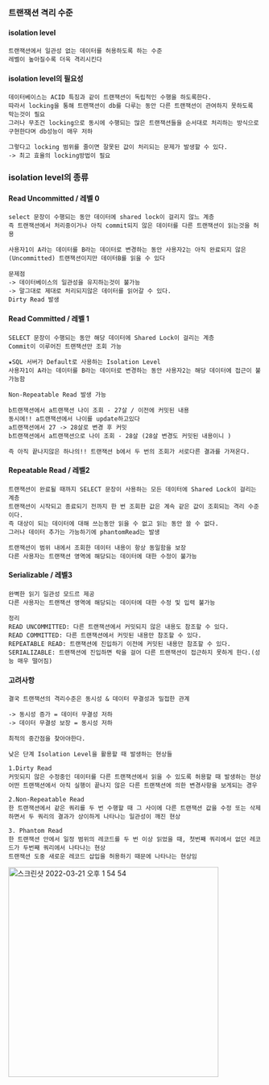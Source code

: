 ### 트랜잭션 격리 수준

#### isolation level
```
트랜잭션에서 일관성 없는 데이터를 허용하도록 하는 수준
레벨이 높아질수록 더욱 격리시킨다
```

#### isolation level의 필요성
```
데이터베이스는 ACID 특징과 같이 트랜잭션이 독립적인 수행을 하도록한다.
따라서 locking을 통해 트랜잭션이 db를 다루는 동안 다른 트랜잭션이 관여하지 못하도록 막는것이 필요
그러나 무조건 locking으로 동시에 수행되는 많은 트랜잭션들을 순서대로 처리하는 방식으로 구현한다며 db성능이 매우 저하

그렇다고 locking 범위를 줄이면 잘못된 값이 처리되는 문제가 발생할 수 있다.
-> 최고 효율의 locking방법이 필요
```

### isolation level의 종류
#### Read Uncommitted / 레벨 0
```
select 문장이 수행되는 동안 데이터에 shared lock이 걸리지 않느 계층
즉 트랜잭션에서 처리중이거나 아직 commit되지 않은 데이터를 다른 트랜잭션이 읽는것을 허용

사용자1이 A라는 데이터를 B라는 데이터로 변경하는 동안 사용자2는 아직 완료되지 않은(Uncommitted) 트랜잭션이지만 데이터B를 읽을 수 있다

문제점
-> 데이터베이스의 일관성을 유지하는것이 불가능
-> 말그대로 제대로 처리되지않은 데이터를 읽어갈 수 있다.
Dirty Read 발생
```

#### Read Committed / 레벨 1
```
SELECT 문장이 수행되는 동안 해당 데이터에 Shared Lock이 걸리는 계층
Commit이 이루어진 트랜잭션만 조회 가능

★SQL 서버가 Default로 사용하는 Isolation Level
사용자1이 A라는 데이터를 B라는 데이터로 변경하는 동안 사용자2는 해당 데이터에 접근이 불가능함

Non-Repeatable Read 발생 가능

b트랜잭션에서 a트랜잭션 나이 조회 - 27살 / 이전에 커밋된 내용
동시에!! a트랜잭션에서 나이를 update하고있다
a트랜잭션에서 27 -> 28살로 변경 후 커밋
b트랜잭션에서 a트랜잭션으로 나이 조회 - 28살 (28살 변경도 커밋된 내용이니 )

즉 아직 끝나지않은 하나의!! 트랜잭션 b에서 두 번의 조회가 서로다른 결과를 가져온다.
```

#### Repeatable Read / 레벨2
```
트랜잭션이 완료될 때까지 SELECT 문장이 사용하는 모든 데이터에 Shared Lock이 걸리는 계층
트랜잭션이 시작되고 종료되기 전까지 한 번 조회한 값은 계속 같은 값이 조회되는 격리 수준이다.
즉 대상이 되는 데이터에 대해 쓰는동안 읽을 수 없고 읽는 동안 쓸 수 없다.
그러나 데이터 추가는 가능하기에 phantomRead는 발생

트랜잭션이 범위 내에서 조회한 데이터 내용이 항상 동일함을 보장
다른 사용자는 트랜잭션 영역에 해당되는 데이터에 대한 수정이 불가능

```
#### Serializable / 레벨3
```
완벽한 읽기 일관성 모드르 제공
다른 사용자는 트랜잭션 영역에 해당되는 데이터에 대한 수정 및 입력 불가능
```

```
정리
READ UNCOMMITTED: 다른 트랜잭션에서 커밋되지 않은 내용도 참조할 수 있다.
READ COMMITTED: 다른 트랜잭션에서 커밋된 내용만 참조할 수 있다.
REPEATABLE READ: 트랜잭션에 진입하기 이전에 커밋된 내용만 참조할 수 있다.
SERIALIZABLE: 트랜잭션에 진입하면 락을 걸어 다른 트랜잭션이 접근하지 못하게 한다.(성능 매우 떨어짐)
```
#### 고려사항
```
결국 트랜잭션의 격리수준은 동시성 & 데이터 무결성과 밀접한 관계

-> 동시성 증가 = 데이터 무결성 저하
-> 데이터 무결성 보장 = 동시성 저하

최적의 중간점을 찾아야한다.
```
```
낮은 단계 Isolation Level을 활용할 때 발생하는 현상들

1.Dirty Read 
커밋되지 않은 수정중인 데이터를 다른 트랜잭션에서 읽을 수 있도록 허용할 때 발생하는 현상
어떤 트랜잭션에서 아직 실행이 끝나지 않은 다른 트랜잭션에 의한 변경사항을 보게되는 경우

2.Non-Repeatable Read
한 트랜잭션에서 같은 쿼리를 두 번 수행할 때 그 사이에 다른 트랜잭션 값을 수정 또는 삭제하면서 두 쿼리의 결과가 상이하게 나타나는 일관성이 깨진 현상

3. Phantom Read
한 트랜잭션 안에서 일정 범위의 레코드를 두 번 이상 읽었을 때, 첫번째 쿼리에서 없던 레코드가 두번째 쿼리에서 나타나는 현상
트랜잭션 도중 새로운 레코드 삽입을 허용하기 때문에 나타나는 현상임
```

<img width="417" alt="스크린샷 2022-03-21 오후 1 54 54" src="https://user-images.githubusercontent.com/62214428/159207250-bef7e808-5c92-4b84-8406-3dbb4064745d.png">

